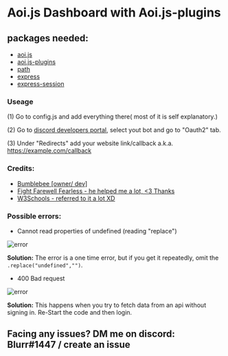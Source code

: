 # Aoi.js Dashboard with Aoi.js-plugins
## packages needed:
- [aoi.js](https://www.npmjs.com/package/aoi.js)
- [aoi.js-plugins](https://www.npmjs.com/package/aoi.js-plugins)
- [path](https://www.npmjs.com/package/path)
- [express](https://www.npmjs.com/package/express)
- [express-session](https://www.npmjs.com/package/express-session)
### Useage
(1) Go to config.js and add everything there( most of it is self explanatory.)

(2) Go to [discord developers portal](https://discord.com/developers/applications), select yout bot and go to "Oauth2" tab.

(3) Under "Redirects" add your website link/callback a.k.a. <https://example.com/callback>

### Credits:
- [Bumblebee [owner/ dev]](https://discord.com/users/818377414367379487) 
- [Fight Farewell Fearless - he helped me a lot, <3 Thanks](https://discord.com/users/694184230271451166)
- [W3Schools - referred to it a lot XD](https://www.w3schools.com/)

### Possible errors:
- Cannot read properties of undefined (reading "replace")

![error](https://media.discordapp.net/attachments/878880487681179678/945271608694689792/unknown.png)

**Solution:** The error is a one time error, but if you get it repeatedly, omit the `.replace("undefined","")`.

- 400 Bad request

![error](https://media.discordapp.net/attachments/878880487681179678/945272452240515123/20220219_172243.png)

**Solution:** This happens when you try to fetch data from an api without signing in. Re-Start the code and then login.

## Facing any issues? DM me on discord: Blurr#1447 / create an issue
